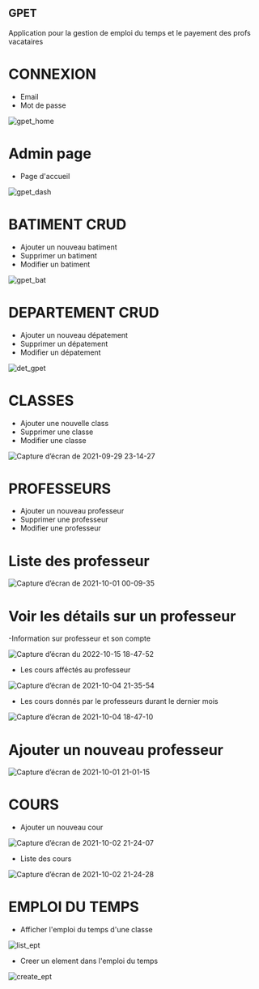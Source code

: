 ## GPET
Application pour la gestion de emploi du temps et le payement des profs vacataires

# CONNEXION
- Email
- Mot de passe

![gpet_home](https://user-images.githubusercontent.com/58815209/169573006-a81c8b0c-13f4-4dcf-9d09-b4ed0cdae5c4.png)

# Admin page
- Page d'accueil

![gpet_dash](https://user-images.githubusercontent.com/58815209/169573234-c1af848e-6468-479d-9e52-f276da736bf5.png)

# BATIMENT CRUD
- Ajouter un nouveau batiment
- Supprimer un batiment
- Modifier un batiment

![gpet_bat](https://user-images.githubusercontent.com/58815209/169573354-c497d5b3-2162-4267-a1b7-b43cea8f2b57.png)

# DEPARTEMENT CRUD
- Ajouter un nouveau dépatement
- Supprimer un dépatement
- Modifier un dépatement

![det_gpet](https://user-images.githubusercontent.com/58815209/169573791-c5a2b6e1-b521-4975-b107-d352a9e1a934.png)

# CLASSES
- Ajouter une nouvelle class
- Supprimer une classe
- Modifier une classe

![Capture d’écran de 2021-09-29 23-14-27](https://user-images.githubusercontent.com/58815209/135361124-1efeaab4-af5a-467e-b95b-ecbf91169552.png)

# PROFESSEURS
- Ajouter un nouveau professeur
- Supprimer une professeur
- Modifier une professeur

# Liste des professeur

![Capture d’écran de 2021-10-01 00-09-35](https://user-images.githubusercontent.com/58815209/135546646-9ceb1193-e126-47ad-83a9-210d25bea7b4.png)

# Voir les détails sur un professeur

-Information sur professeur et son compte

![Capture d’écran du 2022-10-15 18-47-52](https://user-images.githubusercontent.com/58815209/196003210-54d3fa32-76d5-464b-8125-ac5dffd93115.png)


- Les cours afféctés au professeur

![Capture d’écran de 2021-10-04 21-35-54](https://user-images.githubusercontent.com/58815209/135928156-2521963f-d970-47f7-8664-14fe403fa8e3.png)

- Les cours donnés par le professeurs durant le dernier mois

![Capture d’écran de 2021-10-04 18-47-10](https://user-images.githubusercontent.com/58815209/135907156-78237b0a-235b-4d78-ad5f-31c77c6f19e0.png)

# Ajouter un nouveau professeur

![Capture d’écran de 2021-10-01 21-01-15](https://user-images.githubusercontent.com/58815209/135732193-aacef2b4-8c14-4414-b34e-2c506d1c5081.png)

# COURS
- Ajouter un nouveau cour

![Capture d’écran de 2021-10-02 21-24-07](https://user-images.githubusercontent.com/58815209/135732171-00bfb60a-2bcc-430a-95ed-bdf13c2e63c6.png)

- Liste des cours

![Capture d’écran de 2021-10-02 21-24-28](https://user-images.githubusercontent.com/58815209/135732181-3ae265bb-be79-4641-bace-abc904a3ba84.png)


# EMPLOI DU TEMPS

- Afficher l'emploi du temps d'une classe

![list_ept](https://user-images.githubusercontent.com/58815209/147390693-75a6755a-fc5a-4bf1-98ac-de8ad5990662.png)

- Creer un element dans l'emploi du temps

![create_ept](https://user-images.githubusercontent.com/58815209/147390711-dc2b939f-c072-46a4-b6af-fad57bc95506.png)


